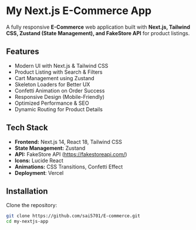 #  My Next.js E-Commerce App

A fully responsive **E-Commerce** web application built with **Next.js, Tailwind CSS, Zustand (State Management), and FakeStore API** for product listings.  


## Features

- Modern UI with Next.js & Tailwind CSS  
- Product Listing with Search & Filters  
- Cart Management using Zustand  
- Skeleton Loaders for Better UX  
- Confetti Animation on Order Success  
- Responsive Design (Mobile-Friendly)  
- Optimized Performance & SEO  
- Dynamic Routing for Product Details 

##  Tech Stack

- **Frontend:** Next.js 14, React 18, Tailwind CSS  
- **State Management:** Zustand  
- **API:** FakeStore API (https://fakestoreapi.com/)  
- **Icons:** Lucide React  
- **Animations:** CSS Transitions, Confetti Effect  
- **Deployment**: Vercel

##  Installation

Clone the repository:
```sh
git clone https://github.com/sai5701/E-commerce.git
cd my-nextjs-app
